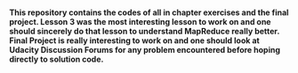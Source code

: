 #### This repository contains the codes of all in chapter exercises and the final project. Lesson 3 was the most interesting lesson to work on and one should sincerely do that lesson to understand MapReduce really better. Final Project is really interesting to work on and one should look at Udacity Discussion Forums for any problem encountered before hoping directly to solution code.
